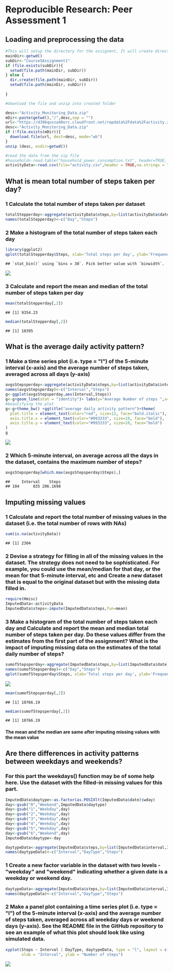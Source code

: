 # Reproducible Research: Peer Assessment 1


## Loading and preprocessing the data

```r
#This will setup the directory for the assignent, It will create directory, download the files from the web and will unzip the files to be use for the analysis
mainDir<-getwd()
subDir<-"Course5Assignment1"
if (file.exists(subDir)){
  setwd(file.path(mainDir, subDir))
} else {
  dir.create(file.path(mainDir, subDir))
  setwd(file.path(mainDir, subDir))
  
}

#download the file and unzip into created folder

desc<-"Activity_Monitoring_Data.zip"
mDir<-paste(getwd(),"/",desc,sep = "")
url<-"https://d396qusza40orc.cloudfront.net/repdata%2Fdata%2Factivity.zip"
desc<-"Activity_Monitoring_Data.zip"
if (!file.exists(mDir)){
  download.file(url, dest=desc, mode="wb") 
}
unzip (desc, exdir=getwd())

#read the data from the zip file
#household<-read.table("household_power_consumption.txt", header=TRUE, na.strings="?", sep=";")
activityData<-read.csv(file="activity.csv",header = TRUE,na.strings = "NA",sep = ",")
```


## What is mean total number of steps taken per day?
### 1 Calculate the total number of steps taken per dataset

```r
totalStepperday<-aggregate(activityData$steps,by=list(activityData$date),sum,na.rm=TRUE)
names(totalStepperday)<-c("Day","Steps")
```
### 2 Make a histogram of the total number of steps taken each day

```r
library(ggplot2)
qplot(totalStepperday$Steps, xlab='Total steps per day', ylab='Frequency')
```

```
## `stat_bin()` using `bins = 30`. Pick better value with `binwidth`.
```

![](PA1_template_files/figure-html/unnamed-chunk-3-1.png)<!-- -->


### 3 Calculate and report the mean and median of the total number of steps taken per day

```r
mean(totalStepperday[,2])
```

```
## [1] 9354.23
```

```r
median(totalStepperday[,2])
```

```
## [1] 10395
```
## What is the average daily activity pattern?
### 1 Make a time series plot (i.e. type = "l") of the 5-minute interval (x-axis) and the average number of steps taken, averaged across all days (y-axis)

```r
avgsStepsperday<-aggregate(activityData$steps,by=list(activityData$interval),mean,na.rm=TRUE)
names(avgsStepsperday)<-c("Interval","Steps")
g<-ggplot(avgsStepsperday,aes(Interval,Steps))
g<-g+geom_line(stat = "identity")+ labs(y="Average Number of steps ",x=" 5-minute interval")
#beautifying the plot
g<-g+theme_bw() +ggtitle("average daily activity pattern")+theme(
  plot.title = element_text(color="red", size=12, face="bold.italic"),
  axis.title.x = element_text(color="#993333", size=10, face="bold"),
  axis.title.y = element_text(color="#993333", size=10, face="bold")
)
g
```

![](PA1_template_files/figure-html/unnamed-chunk-5-1.png)<!-- -->

### 2 Which 5-minute interval, on average across all the days in the dataset, contains the maximum number of steps?

```r
avgsStepsperday[which.max(avgsStepsperday$Steps),]
```

```
##     Interval    Steps
## 104      835 206.1698
```
## Imputing missing values
### 1 Calculate and report the total number of missing values in the dataset (i.e. the total number of rows with NAs)

```r
sum(is.na(activityData))
```

```
## [1] 2304
```
### 2 Devise a strategy for filling in all of the missing values in the dataset. The strategy does not need to be sophisticated. For example, you could use the mean/median for that day, or the mean for that 5-minute interval, etc and  Create a new dataset that is equal to the original dataset but with the missing data filled in.

```r
require(Hmisc)
ImputedData<-activityData
ImputedData$steps<-impute(ImputedData$steps,fun=mean)
```

### 3 Make a histogram of the total number of steps taken each day and Calculate and report the mean and median total number of steps taken per day. Do these values differ from the estimates from the first part of the assignment? What is the impact of imputing missing data on the estimates of the total daily number of steps?


```r
sumofStepsperday<-aggregate(ImputedData$steps,by=list(ImputedData$date),sum)
names(sumofStepsperday)<-c("Day","Steps")
qplot(sumofStepsperday$Steps, xlab='Total steps per day', ylab='Frequency')
```

![](PA1_template_files/figure-html/unnamed-chunk-9-1.png)<!-- -->

```r
mean(sumofStepsperday[,2])
```

```
## [1] 10766.19
```

```r
median(sumofStepsperday[,2])
```

```
## [1] 10766.19
```
#### The mean and the median are same after imputing missing values with the mean value 

## Are there differences in activity patterns between weekdays and weekends?

### For this part the weekdays() function may be of some help here. Use the dataset with the filled-in missing values for this part.


```r
ImputedData$daytype<-as.factor(as.POSIXlt(ImputedData$date)$wday)
day<-gsub("0","Weekend",ImputedData$daytype)
day<-gsub("1","Weekday",day)
day<-gsub("2","Weekday",day)
day<-gsub("3","Weekday",day)
day<-gsub("4","Weekday",day)
day<-gsub("5","Weekday",day)
day<-gsub("6","Weekend",day)
ImputedData$daytype<-day

daytypeData<-aggregate(ImputedData$steps,by=list(ImputedData$interval,ImputedData$daytype),mean)
names(daytypeData)<-c("Interval","DayType","Steps")
```

### 1 Create a new factor variable in the dataset with two levels - "weekday" and "weekend" indicating whether a given date is a weekday or weekend day.

```r
daytypeData<-aggregate(ImputedData$steps,by=list(ImputedData$interval,ImputedData$daytype),mean)
names(daytypeData)<-c("Interval","DayType","Steps")
```
### 2 Make a panel plot containing a time series plot (i.e. type = "l") of the 5-minute interval (x-axis) and the average number of steps taken, averaged across all weekday days or weekend days (y-axis). See the README file in the GitHub repository to see an example of what this plot should look like using simulated data.


```r
xyplot(Steps ~ Interval | DayType, daytypeData, type = "l", layout = c(1, 2), 
       xlab = "Interval", ylab = "Number of steps")
```

![](PA1_template_files/figure-html/unnamed-chunk-12-1.png)<!-- -->
